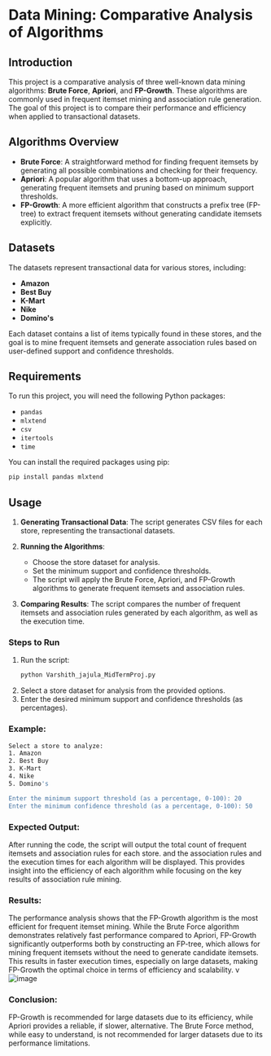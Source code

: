 # Data Mining: Comparative Analysis of Algorithms

## Introduction

This project is a comparative analysis of three well-known data mining algorithms: **Brute Force**, **Apriori**, and **FP-Growth**. These algorithms are commonly used in frequent itemset mining and association rule generation. The goal of this project is to compare their performance and efficiency when applied to transactional datasets.

## Algorithms Overview

- **Brute Force**: A straightforward method for finding frequent itemsets by generating all possible combinations and checking for their frequency.
- **Apriori**: A popular algorithm that uses a bottom-up approach, generating frequent itemsets and pruning based on minimum support thresholds.
- **FP-Growth**: A more efficient algorithm that constructs a prefix tree (FP-tree) to extract frequent itemsets without generating candidate itemsets explicitly.

## Datasets

The datasets represent transactional data for various stores, including:
- **Amazon**
- **Best Buy**
- **K-Mart**
- **Nike**
- **Domino's**

Each dataset contains a list of items typically found in these stores, and the goal is to mine frequent itemsets and generate association rules based on user-defined support and confidence thresholds.

## Requirements

To run this project, you will need the following Python packages:

- `pandas`
- `mlxtend`
- `csv`
- `itertools`
- `time`

You can install the required packages using pip:

```bash
pip install pandas mlxtend
```



## Usage

1. **Generating Transactional Data**: The script generates CSV files for each store, representing the transactional datasets.
   
2. **Running the Algorithms**:
   - Choose the store dataset for analysis.
   - Set the minimum support and confidence thresholds.
   - The script will apply the Brute Force, Apriori, and FP-Growth algorithms to generate frequent itemsets and association rules.

3. **Comparing Results**: The script compares the number of frequent itemsets and association rules generated by each algorithm, as well as the execution time.

### Steps to Run

1. Run the script:
   ```bash
   python Varshith_jajula_MidTermProj.py
   ```
2. Select a store dataset for analysis from the provided options.
3. Enter the desired minimum support and confidence thresholds (as percentages).

### Example:

```bash
Select a store to analyze:
1. Amazon
2. Best Buy
3. K-Mart
4. Nike
5. Domino's

Enter the minimum support threshold (as a percentage, 0-100): 20
Enter the minimum confidence threshold (as a percentage, 0-100): 50
```

### Expected Output:

After running the code, the script will output the total count of frequent itemsets and association rules for each store. and  the association rules and the execution times for each algorithm will be displayed. This provides insight into the efficiency of each algorithm while focusing on the key results of association rule mining.

### Results:

The performance analysis shows that the FP-Growth algorithm is the most efficient for frequent itemset mining. While the Brute Force algorithm demonstrates relatively fast performance compared to Apriori, FP-Growth significantly outperforms both by constructing an FP-tree, which allows for mining frequent itemsets without the need to generate candidate itemsets. This results in faster execution times, especially on large datasets, making FP-Growth the optimal choice in terms of efficiency and scalability.
v![image](https://github.com/user-attachments/assets/d48d3527-1400-4ebe-acb4-9547f51174f5)


### Conclusion:
FP-Growth is recommended for large datasets due to its efficiency, while Apriori provides a reliable, if slower, alternative. The Brute Force method, while easy to understand, is not recommended for larger datasets due to its performance limitations.
